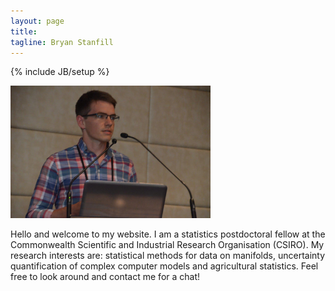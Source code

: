 ```yaml
---
layout: page
title: 
tagline: Bryan Stanfill
---
```

{% include JB/setup %}

<p><img src="images/BryanAASC2014.JPG" width="320" /></p>


Hello and welcome to my website.  I am a statistics postdoctoral fellow at the Commonwealth Scientific and Industrial Research Organisation (CSIRO).  My research interests are: statistical methods for data on manifolds, uncertainty quantification of complex computer models and agricultural statistics.  Feel free to look around and contact me for a chat!

<!---
## Recent posts

An introduction to the  [`rotations`](http://cran.r-project.org/web/packages/rotations/index.html) package in R:

<ul class="posts">
  {% for post in site.posts %}
    <li><span>{{ post.date | date_to_string }}</span> &raquo; <a href="{{ BASE_PATH }}{{ post.url }}">{{ post.title }}</a></li>
  {% endfor %}
</ul>

--->

